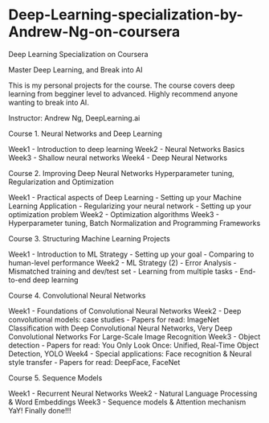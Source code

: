 # Deep-Learning-specialization-by-Andrew-Ng-on-coursera
Deep Learning Specialization on Coursera

Master Deep Learning, and Break into AI

This is my personal projects for the course. The course covers deep learning from begginer level to advanced. Highly recommend anyone wanting to break into AI.

Instructor: Andrew Ng, DeepLearning.ai

Course 1. Neural Networks and Deep Learning

Week1 - Introduction to deep learning
Week2 - Neural Networks Basics
Week3 - Shallow neural networks
Week4 - Deep Neural Networks

Course 2. Improving Deep Neural Networks Hyperparameter tuning, Regularization and Optimization

Week1 - Practical aspects of Deep Learning - Setting up your Machine Learning Application - Regularizing your neural network - Setting up your optimization problem
Week2 - Optimization algorithms
Week3 - Hyperparameter tuning, Batch Normalization and Programming Frameworks

Course 3. Structuring Machine Learning Projects

Week1 - Introduction to ML Strategy - Setting up your goal - Comparing to human-level performance
Week2 - ML Strategy (2) - Error Analysis - Mismatched training and dev/test set - Learning from multiple tasks - End-to-end deep learning

Course 4. Convolutional Neural Networks

Week1 - Foundations of Convolutional Neural Networks
Week2 - Deep convolutional models: case studies - Papers for read: ImageNet Classification with Deep Convolutional Neural Networks, Very Deep Convolutional Networks For Large-Scale Image Recognition
Week3 - Object detection - Papers for read: You Only Look Once: Unified, Real-Time Object Detection, YOLO
Week4 - Special applications: Face recognition & Neural style transfer - Papers for read: DeepFace, FaceNet

Course 5. Sequence Models

Week1 - Recurrent Neural Networks
Week2 - Natural Language Processing & Word Embeddings
Week3 - Sequence models & Attention mechanism
YaY! Finally done!!!
